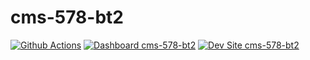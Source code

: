 # cms-578-bt2

[![Github Actions](https://github.com/kporras07/cms-578-bt2/actions/workflows/build_deploy_and_test.yml/badge.svg)](https://github.com/kporras07/cms-578-bt2/actions/workflows/build_deploy_and_test.yml)
[![Dashboard cms-578-bt2](https://img.shields.io/badge/dashboard-cms_578_bt2-yellow.svg)](https://dashboard.pantheon.io/sites/19718919-7ee2-4688-8403-84427a3de8bf#dev/code)
[![Dev Site cms-578-bt2](https://img.shields.io/badge/site-cms_578_bt2-blue.svg)](http://dev-cms-578-bt2.pantheonsite.io/)
